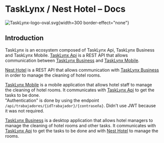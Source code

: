 [MiguelColl]: https://github.com/MiguelColl

[LtVish]: https://github.com/LtVish

[DanielAlmazan]: https://github.com/DanielAlmazan

[Nest Hotel]: https://github.com/DanielAlmazan/hotel-nest

[TaskLynx Business]: https://github.com/DanielAlmazan/TaskLynx-JavaFX

[TaskLynx API]: https://github.com/DanielAlmazan/TaskLynx-SpringBoot

[TaskLynx Mobile]: https://github.com/DanielAlmazan/TaskLynx-Mobile

# TaskLynx / Nest Hotel – Docs

![TaskLynx-logo-oval.svg](TaskLynx-logo-oval.svg){width=300 border-effect="none"}

## Introduction

TaskLynx is an ecosystem composed of TaskLynx Api, TaskLynx Business and TaskLynx Mobile.
[TaskLynx Api] is a REST API that allows communication between [TaskLynx Business] and [TaskLynx Mobile].

[Nest Hotel] is a REST API that allows communication with [TaskLynx Business] in order to manage
the cleaning of hotel rooms.

[TaskLynx Mobile] is a mobile application that allows hotel staff to manage the cleaning of hotel rooms.
It communicates with [TaskLynx Api] to get the tasks to be done.  
"Authentication" is done by using the endpoint `/api/trabajadores/{idTrabajador}/{contraseña}`. Didn't use JWT
because it was not required.

[TaskLynx Business] is a desktop application that allows hotel managers to manage the cleaning of hotel rooms and other
tasks. It communicates with [TaskLynx Api] to get the tasks to be done and with [Nest Hotel] to manage the rooms.
